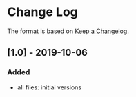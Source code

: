 # Change Log

The format is based on [Keep a Changelog](http://keepachangelog.com/).

## [1.0] - 2019-10-06
### Added
- all files: initial versions
